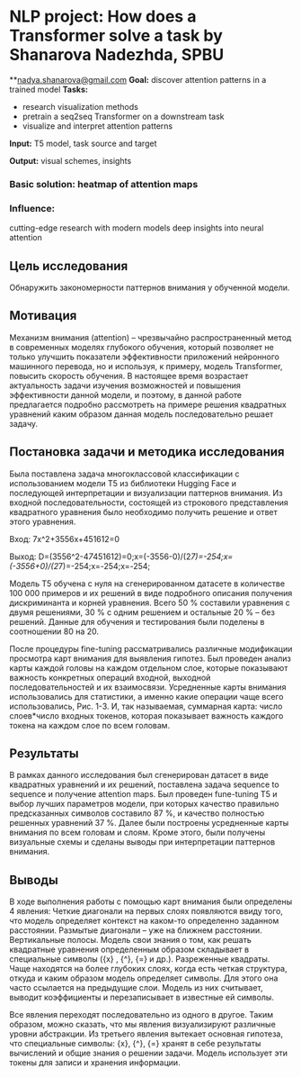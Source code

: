 # NLP project: How does a Transformer solve a task by Shanarova Nadezhda, SPBU

**nadya.shanarova@gmail.com
__Goal:__ discover attention patterns in a trained model
__Tasks:__ 
- research visualization methods
- pretrain a seq2seq Transformer on a downstream task
- visualize and interpret attention patterns 


**Input:** T5 model, task source and target

**Output:** visual schemes, insights


### Basic solution: heatmap of attention maps

### Influence:
cutting-edge research with modern models
deep insights into neural attention


## Цель исследования

Обнаружить закономерности паттернов внимания у обученной модели.

## Мотивация

Механизм внимания (attention) – чрезвычайно распространенный метод в современных моделях глубокого обучения, который позволяет не только улучшить показатели эффективности приложений нейронного машинного перевода, но и используя, к примеру, модель Transformer, повысить скорость обучения. В настоящее время возрастает актуальность задачи изучения возможностей и повышения эффективности данной модели, и поэтому, в данной работе предлагается подробно рассмотреть на примере решения квадратных уравнений каким образом данная модель последовательно решает задачу.

## Постановка задачи и методика исследования

Была поставлена задача многоклассовой классификации с использованием модели T5 из библиотеки Hugging Face и последующей интерпретации и визуализации паттернов внимания. Из  входной последовательности, состоящей из строкового представления квадратного уравнения было необходимо  получить решение и ответ этого уравнения.


Вход: 7x^2+3556x+451612=0


Выход: D=(3556^2-4*7*451612)=0;x=(-3556-0)/(2*7)=-254;x=(-3556+0)/(2*7)=-254;x=-254;x=-254;


Модель T5 обучена с нуля на сгенерированном датасете в количестве 100 000 примеров и их решений в виде подробного описания получения дискриминанта и корней уравнения. Всего 50 % составили уравнения с двумя решениями, 30 % с одним решением и остальные 20 % – без решений. Данные для обучения и тестирования были поделены в соотношении 80 на 20. 


После процедуры fine-tuning рассматривались различные модификации просмотра карт внимания для выявления гипотез. Был проведен анализ карты каждой головы на каждом отдельном слое, которые показывают важность конкретных операций входной, выходной последовательностей и их взаимосвязи. Усредненные карты внимания использовались для статистики, а именно какие операции чаще всего использовались, Рис. 1-3. И, так называемая, суммарная карта: число слоев*число входных токенов, которая показывает важность каждого токена на каждом слое по всем головам.

## Результаты

В рамках данного исследования был сгенерирован датасет в виде квадратных уравнений и их решений, поставлена задача sequence to sequence и получение attention maps. Был проведен fune-tuning T5 и выбор лучших параметров модели, при которых качество правильно предсказанных символов составило 87 %, и качество полностью решенных уравнений 37 %. Далее были построены усредненные карты внимания по всем головам и слоям. Кроме этого, были получены визуальные схемы и сделаны выводы при интерпретации паттернов внимания. 

## Выводы

В ходе выполнения работы с помощью карт внимания были определены 4 явления:
Четкие диагонали на первых слоях появляются ввиду того, что модель  определяет контекст на каком-то определенно заданном расстоянии. 
Размытые диагонали – уже на ближнем расстоянии.
Вертикальные полосы. Модель свои знания о том, как решать квадратные уравнения определенным образом складывает в специальные символы ({x} , {^}, {=} и др.).
Разреженные квадраты. Чаще находятся на более глубоких слоях, когда есть четкая структура, откуда и каким образом модель определяет символы. Для этого она часто ссылается на предыдущие слои. Модель из них считывает, выводит коэффициенты и перезаписывает в известные ей символы.


Все явления переходят последовательно из одного в другое. Таким образом, можно сказать, что мы явления визуализируют различные уровни абстракции. Из третьего явления вытекает основная гипотеза, что специальные символы: {x}, {^}, {=} хранят в себе результаты вычислений и общие знания о решении задачи. Модель использует эти токены для записи и хранения информации.
